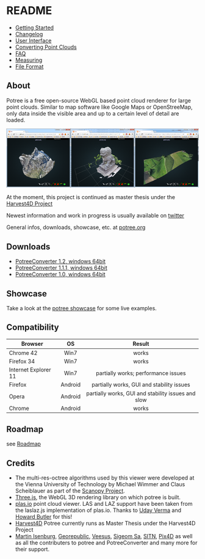 
# README

* [Getting Started](./docs/getting_started.md)
* [Changelog](./docs/changelog.md)
* [User Interface](./docs/user_interface.md)
* [Converting Point Clouds](./docs/converting.md)
* [FAQ](./docs/faq.md)
* [Measuring](./docs/measuring.md)
* [File Format](./docs/file_format.md)

## About

Potree is a free open-source WebGL based point cloud renderer for large point clouds.
Similar to map software like Google Maps or OpenStreeMap, only data inside the visible area and up to a certain level of detail are loaded.

![](./docs/images/potree_screens.png)

At the moment, this project is continued as master thesis under the [Harvest4D Project](https://harvest4d.org/)

Newest information and work in progress is usually available on [twitter](https://twitter.com/m_schuetz)

General infos, downloads, showcase, etc. at [potree.org](http://potree.org/)

## Downloads

* [PotreeConverter 1.2, windows 64bit](https://github.com/potree/PotreeConverter/releases/tag/1.2)
* [PotreeConverter 1.1.1, windows 64bit](http://potree.org/downloads/PotreeConverter/PotreeConverter_1.1.1.zip)
* [PotreeConverter 1.0, windows 64bit](http://potree.org/downloads/PotreeConverter/PotreeConverter_2014.12.30.zip)

## Showcase

Take a look at the [potree showcase](http://potree.org/wp/demo/) for some live examples.

## Compatibility

| Browser              | OS      | Result        |
| -------------------- |:-------:|:-------------:|
| Chrome 42            | Win7    | works         |
| Firefox 34           | Win7    | works         |
| Internet Explorer 11 | Win7    | partially works; performance issues |
| Firefox              | Android | partially works, GUI and stability issues |
| Opera                | Android | partially works, GUI and stability issues and slow |
| Chrome               | Android | works |

## Roadmap

see [Roadmap](https://github.com/potree/potree/wiki/Roadmap)

## Credits

* The multi-res-octree algorithms used by this viewer were developed at the Vienna University of Technology by Michael Wimmer and Claus Scheiblauer as part of the [Scanopy Project](http://www.cg.tuwien.ac.at/research/projects/Scanopy/).
* [Three.js](https://github.com/mrdoob/three.js), the WebGL 3D rendering library on which potree is built.
* [plas.io](http://plas.io/) point cloud viewer. LAS and LAZ support have been taken from the laslaz.js implementation of plas.io. Thanks to [Uday Verma](https://twitter.com/udaykverma) and [Howard Butler](https://twitter.com/howardbutler) for this!
* [Harvest4D](https://harvest4d.org/) Potree currently runs as Master Thesis under the Harvest4D Project
* [Martin Isenburg](http://rapidlasso.com/), [Georepublic](http://georepublic.de/en/),
[Veesus](http://veesus.com/), [Sigeom Sa](http://www.sigeom.ch/), [SITN](http://www.ne.ch/sitn), [Pix4D](http://pix4d.com/) as well as all the contributers to potree and PotreeConverter and many more for their support.
